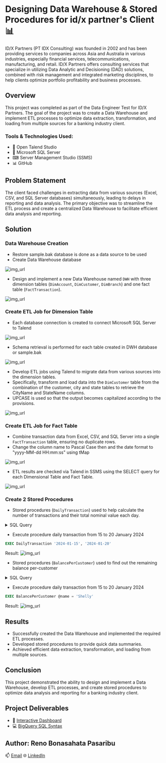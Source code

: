 # Designing Data Warehouse & Stored Procedures for id/x partner's Client 📊
ID/X Partners (PT IDX Consulting) was founded in 2002 and has been providing services to companies across Asia and Australia in various industries, especially financial services, telecommunications, manufacturing, and retail. ID/X Partners offers consulting services that specialize in utilizing Data Analytic and Decisioning (DAD) solutions, combined with risk management and integrated marketing disciplines, to help clients optimize portfolio profitability and business processes.

## Overview
This project was completed as part of the Data Engineer Test for ID/X Partners. The goal of the project was to create a Data Warehouse and implement ETL processes to optimize data extraction, transformation, and loading from multiple sources for a banking industry client.

### Tools & Technologies Used:
- 🦫 Open Talend Studio
- 📁 Microsoft SQL Server
- ⌨ Server Management Studio (SSMS)
- 📊 GitHub

## Problem Statement
The client faced challenges in extracting data from various sources (Excel, CSV, and SQL Server databases) simultaneously, leading to delays in reporting and data analysis. The primary objective was to streamline the ETL process and create a centralized Data Warehouse to facilitate efficient data analysis and reporting.

## Solution
### Data Warehouse Creation
- Restore sample.bak database is done as a data source to be used
- Create Data Warehouse database

![img_url]()

- Design and implement a new Data Warehouse named `DWH` with three dimension tables (`DimAccount`, `DimCustomer`, `DimBranch`) and one fact table (`FactTransaction`).

![img_url]()

### Create ETL Job for Dimension Table
- Each database connection is created to connect Microsoft SQL Server to Talend

![img_url]()

- Schema retrieval is performed for each table created in DWH database or sample.bak

![img_url]()

- Develop ETL jobs using Talend to migrate data from various sources into the dimension tables.
- Specifically, transform and load data into the `DimCustomer` table from the combination of the customer, city and state tables to retrieve the CityName and StateName columns.
- UPCASE is used so that the output becomes capitalized according to the provisions.

![img_url]()

### Create ETL Job for Fact Table

- Combine transaction data from Excel, CSV, and SQL Server into a single `FactTransaction` table, ensuring no duplicate rows.
- Change the column name to Pascal Case then and the date format to "yyyy-MM-dd HH:mm:ss" using tMap

![img_url]()

- ETL results are checked via Talend in SSMS using the SELECT query for each Dimensional Table and Fact Table.

![img_url]()

### Create 2 Stored Procedures
- Stored procedures (`DailyTransaction`) used to help calculate the number of transactions and their total nominal value each day.

<details>
  <summary>SQL Query</summary>

```SQL
  CREATE PROCEDURE DailyTransaction
(
	@start_date DATE,
	@end_date DATE
)
AS
BEGIN
	SELECT
		CAST(TransactionDate AS DATE) AS Date,
		COUNT(*) AS TotalTransactions,
		SUM(Amount) AS TotalAmount
	FROM 
		FactTransaction
	WHERE 
		TransactionDate BETWEEN @start_date AND @end_date
	GROUP BY 
		CAST(TransactionDate AS DATE)
	ORDER BY 
		Date;
END


```
</details>

- Execute procedure daily transaction from 15 to 20 January 2024
```SQL
EXEC DailyTransaction '2024-01-15', '2024-01-20'
```

Result:
![img_url]()

- Stored procedures (`BalancePerCustomer`) used to find out the remaining balance per-customer

<details>
  <summary>SQL Query</summary>

```SQL
  CREATE PROCEDURE BalancePerCustomer
	@name NVARCHAR(100)
	AS
	BEGIN
		SELECT 
			c.CustomerName,
			a.AccountType,
			a.Balance,
			a.Balance + SUM(CASE WHEN t.transactiontype = 'Deposit'
			THEN t.Amount ELSE -t.Amount END) AS CurrentBalance

		FROM 
			DimAccount a
		INNER JOIN DimCustomer c ON a.CustomerID = c.customerid
		LEFT JOIN FactTransaction t ON a.accountid = t.accountid

		WHERE 
		c.CustomerName LIKE '%' + @name + '%' AND
		a.status = 'active'

		GROUP BY 
		c.CustomerName, a.AccountType, a.Balance;

END

```
</details>

- Execute procedure daily transaction from 15 to 20 January 2024
```SQL
EXEC BalancePerCustomer @name = 'Shelly'
```

Result:
![img_url]()

## Results
- Successfully created the Data Warehouse and implemented the required ETL processes.
- Developed stored procedures to provide quick data summaries.
- Achieved efficient data extraction, transformation, and loading from multiple sources.

## Conclusion
This project demonstrated the ability to design and implement a Data Warehouse, develop ETL processes, and create stored procedures to optimize data analysis and reporting for a banking industry client.

## Project Deliverables
- 🎯 [Interactive Dashboard](https://lookerstudio.google.com/u/0/reporting/f855f594-3b75-4eca-9171-8f1d2438de93)
- 💻 [BigQuery SQL Syntax](https://github.com/renopasaribu17/Big-Data-Analytics-KimiaFarma/blob/11bd4e50e2749af26ec3b820ca93091391e14824/Syntax%20BigQuery.sql)

## Author: Reno Bonasahata Pasaribu
📫 [Email](renopasaribu17@gmail.com)
🌐 [LinkedIn](linkedin.com/in/renopasaribu)
